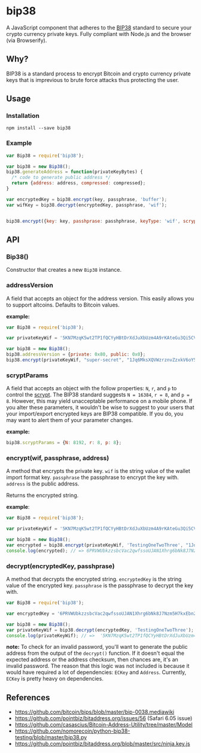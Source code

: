 bip38
=====

A JavaScript component that adheres to the [BIP38](https://github.com/bitcoin/bips/blob/master/bip-0038.mediawiki) standard to secure your crypto currency private keys. Fully compliant with Node.js and the browser (via Browserify).


Why?
----

BIP38 is a standard process to encrypt Bitcoin and crypto currency private keys that is imprevious to brute force attacks thus protecting the user.


Usage
-----

### Installation

    npm install --save bip38


### Example

```js
var Bip38 = require('bip38');

var bip38 = new Bip38();
bip38.generateAddress = function(privateKeyBytes) {
  /* code to generate public address */
  return {address: address, compressed: compressed};
}

var encryptedKey = bip38.encrypt(key, passphrase, 'buffer');
var wifKey = bip38.decrypt(encryptedKey, passphrase, 'wif');


bip38.encrypt({key: key, passhprase: passhphrase, keyType: 'wif', scryptParams: {N: 16384, r: 8, p: 8}});
```

API
---

### Bip38()

Constructor that creates a new `Bip38` instance.


### addressVersion

A field that accepts an object for the address version. This easily allows you to support altcoins. Defaults to Bitcoin values.


**example:**

```js
var Bip38 = require('bip38');

var privateKeyWif = '5KN7MzqK5wt2TP1fQCYyHBtDrXdJuXbUzm4A9rKAteGu3Qi5CVR';

var bip38 = new Bip38();
bip38.addressVersion = {private: 0x80, public: 0x0};
bip38.encrypt(privateKeyWif, "super-secret", "1Jq6MksXQVWzrznvZzxkV6oY57oWXD9TXB"});
```

### scryptParams

A field that accepts an object with the follow properties: `N`, `r`, and `p` to control the [scrypt](https://github.com/cryptocoinjs/scryptsy). The
BIP38 standard suggests `N = 16384`, `r = 8`, and `p = 8`. However, this may yield unacceptable performance on a mobile phone. If you alter these parameters, it wouldn't be wise to suggest to your users that your import/export encrypted keys are BIP38 compatible. If you do, you may want to alert them of your parameter changes.

**example:**

```js
bip38.scryptParams = {N: 8192, r: 8, p: 8};
```


### encrypt(wif, passphrase, address)

A method that encrypts the private key. `wif` is the string value of the wallet import format key. `passphrase` the passphrase to encrypt the key with. `address` is the public address.


Returns the encrypted string.

**example**:

```js
var Bip38 = require('bip38');

var privateKeyWif = '5KN7MzqK5wt2TP1fQCYyHBtDrXdJuXbUzm4A9rKAteGu3Qi5CVR';

var bip38 = new Bip38();
var encrypted = bip38.encrypt(privateKeyWif, 'TestingOneTwoThree', "1Jq6MksXQVWzrznvZzxkV6oY57oWXD9TXB");
console.log(encrypted); // => 6PRVWUbkzzsbcVac2qwfssoUJAN1Xhrg6bNk8J7Nzm5H7kxEbn2Nh2ZoGg
```


### decrypt(encryptedKey, passhprase)

A method that decrypts the encrypted string. `encryptedKey` is the string value of the encrypted key. `passphrase` is the passphrase to decrypt the key with.


```js
var Bip38 = require('bip38');

var encryptedKey = '6PRVWUbkzzsbcVac2qwfssoUJAN1Xhrg6bNk8J7Nzm5H7kxEbn2Nh2ZoGg';

var bip38 = new Bip38();
var privateKeyWif = bip38.decrypt(encryptedKey, 'TestingOneTwoThree');
console.log(privateKeyWif); // =>  '5KN7MzqK5wt2TP1fQCYyHBtDrXdJuXbUzm4A9rKAteGu3Qi5CVR'
```

**note:** To check for an invalid password, you'll want to generate the public address from the output of the `decrypt()` function. If it doesn't equal the expected address or the address checksum, then chances are, it's an invalid password. The reason that this logic was not included is because it would have required a lot of dependencies: `ECKey` and `Address`. Currently, `ECKey` is pretty heavy on dependencies.







References
----------
- https://github.com/bitcoin/bips/blob/master/bip-0038.mediawiki
- https://github.com/pointbiz/bitaddress.org/issues/56 (Safari 6.05 issue)
- https://github.com/casascius/Bitcoin-Address-Utility/tree/master/Model
- https://github.com/nomorecoin/python-bip38-testing/blob/master/bip38.py
- https://github.com/pointbiz/bitaddress.org/blob/master/src/ninja.key.js 

